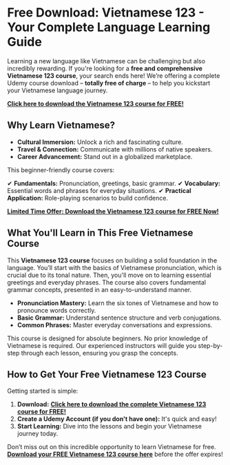 # Free Download: Vietnamese 123 - Your Complete Language Learning Guide

Learning a new language like Vietnamese can be challenging but also incredibly rewarding. If you're looking for a **free and comprehensive Vietnamese 123 course**, your search ends here! We’re offering a complete Udemy course download – **totally free of charge** – to help you kickstart your Vietnamese language journey.

[**Click here to download the Vietnamese 123 course for FREE!**](https://udemywork.com/vietnamese-123)

## Why Learn Vietnamese?

*   **Cultural Immersion:** Unlock a rich and fascinating culture.
*   **Travel & Connection:** Communicate with millions of native speakers.
*   **Career Advancement:** Stand out in a globalized marketplace.

This beginner-friendly course covers:

✔ **Fundamentals:** Pronunciation, greetings, basic grammar.
✔ **Vocabulary:** Essential words and phrases for everyday situations.
✔ **Practical Application:** Role-playing scenarios to build confidence.

[**Limited Time Offer: Download the Vietnamese 123 course for FREE Now!**](https://udemywork.com/vietnamese-123)

## What You'll Learn in This Free Vietnamese Course

This **Vietnamese 123 course** focuses on building a solid foundation in the language. You’ll start with the basics of Vietnamese pronunciation, which is crucial due to its tonal nature. Then, you'll move on to learning essential greetings and everyday phrases. The course also covers fundamental grammar concepts, presented in an easy-to-understand manner.

*   **Pronunciation Mastery:** Learn the six tones of Vietnamese and how to pronounce words correctly.
*   **Basic Grammar:** Understand sentence structure and verb conjugations.
*   **Common Phrases:** Master everyday conversations and expressions.

This course is designed for absolute beginners. No prior knowledge of Vietnamese is required. Our experienced instructors will guide you step-by-step through each lesson, ensuring you grasp the concepts.

## How to Get Your Free Vietnamese 123 Course

Getting started is simple:

1.  **Download:** [**Click here to download the complete Vietnamese 123 course for FREE!**](https://udemywork.com/vietnamese-123)
2.  **Create a Udemy Account (if you don't have one):** It's quick and easy!
3.  **Start Learning:** Dive into the lessons and begin your Vietnamese journey today.

Don’t miss out on this incredible opportunity to learn Vietnamese for free. **[Download your FREE Vietnamese 123 course here](https://udemywork.com/vietnamese-123)** before the offer expires!
